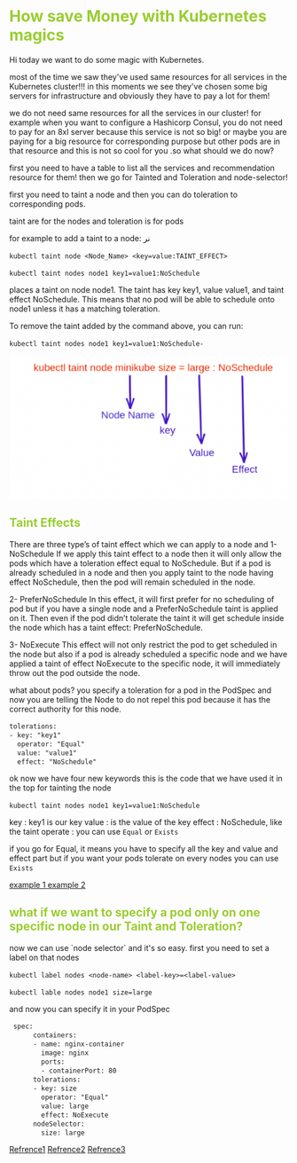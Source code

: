 <h1 style="color:yellowgreen">
How save Money with Kubernetes magics
</h1>
Hi
today we want to do some magic with Kubernetes.

most of the time we saw they've used same resources for all services in the Kubernetes cluster!!!
in this moments we see they've chosen some big servers for infrastructure and obviously they have to pay a lot for them!

we do not need same resources for all the services in our cluster! for example when you want to configure a Hashicorp Consul, you do not need to pay for an 8xl server because this service is not so big! or maybe you are paying for a big resource for corresponding purpose but other pods are in that resource and this is not so cool for you .so what should we do now?


first you need to have a table to list all the services and recommendation resource for them!
then we go for Tainted and Toleration and node-selector!

first you need to taint a node and then you can do toleration to corresponding pods.

taint are for the nodes and toleration is for pods 

for example to add a taint to a node:
نر

` kubectl taint node <Node_Name> <key=value:TAINT_EFFECT> `


` kubectl taint nodes node1 key1=value1:NoSchedule `

places a taint on node node1. The taint has key key1, value value1, and taint effect NoSchedule. This means that no pod will be able to schedule onto node1 unless it has a matching toleration.

To remove the taint added by the command above, you can run:

` kubectl taint nodes node1 key1=value1:NoSchedule- `


<img src="taint.png">

<h2 style="color:yellowgreen">
Taint Effects
</h2>

There are three type’s of taint effect which we can apply to a node and 
1- NoSchedule
If we apply this taint effect to a node then it will only allow the pods which have a toleration effect equal to NoSchedule. But if a pod is already scheduled in a node and then you apply taint to the node having effect NoSchedule, then the pod will remain scheduled in the node.

2- PreferNoSchedule
In this effect, it will first prefer for no scheduling of pod but if you have a single node and a PreferNoSchedule taint is applied on it. Then even if the pod didn’t tolerate the taint it will get schedule inside the node which has a taint effect: PreferNoSchedule.

3- NoExecute
This effect will not only restrict the pod to get scheduled in the node but also if a pod is already scheduled a specific node and we have applied a taint of effect NoExecute to the specific node, it will immediately throw out the pod outside the node.





what about pods? you specify a toleration for a pod in the PodSpec and now you are telling the Node to do not repel this pod because it has the correct authority for this node.

``` 
tolerations:
- key: "key1"
  operator: "Equal"
  value: "value1"
  effect: "NoSchedule"
```

ok now we have four new keywords
this is the code that we have used it in the top for tainting the node

` kubectl taint nodes node1 key1=value1:NoSchedule `

key :  key1 is our key 
value : is the value of the key 
effect : NoSchedule, like the taint 
operate : you can use `Equal` or `Exists`

if you go for Equal, it means you have to specify all the key and value and effect part but if you want your pods tolerate on every nodes you can use `Exists`


[ example 1 ](example-of-pod-toleratoin.yaml)
[ example 2 ](example2-toleration.yaml)



<h2 style="color:yellowgreen">
what if we want to specify a pod only on one specific node in our Taint and Toleration?
</h2>
now we can use `node selector` and it's so easy. first you need to set a label on that nodes 

`kubectl label nodes <node-name> <label-key>=<label-value>`


`kubectl lable nodes node1 size=large`

and now you can specify it in your PodSpec 
```
 spec:
      containers:
      - name: nginx-container
        image: nginx
        ports:
        - containerPort: 80
      tolerations:
      - key: size
        operator: "Equal"
        value: large
        effect: NoExecute
      nodeSelector:
        size: large
```



[Refrence1](https://kubernetes.io/docs/concepts/scheduling-eviction/taint-and-toleration/)
[Refrence2](https://kubernetes.io/docs/concepts/scheduling-eviction/assign-pod-node/)
[Refrence3](https://blog.opstree.com/2021/05/11/taints-and-tolerations-usage-with-node-selector-in-kubernetes-scheduling/#:~:text=Taint%20is%20a%20property%20of,to%20schedule%20inside%20that%20node.)
